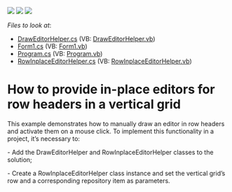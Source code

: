 <!-- default badges list -->
![](https://img.shields.io/endpoint?url=https://codecentral.devexpress.com/api/v1/VersionRange/128638943/14.2.6%2B)
[![](https://img.shields.io/badge/Open_in_DevExpress_Support_Center-FF7200?style=flat-square&logo=DevExpress&logoColor=white)](https://supportcenter.devexpress.com/ticket/details/T244577)
[![](https://img.shields.io/badge/📖_How_to_use_DevExpress_Examples-e9f6fc?style=flat-square)](https://docs.devexpress.com/GeneralInformation/403183)
<!-- default badges end -->
<!-- default file list -->
*Files to look at*:

* [DrawEditorHelper.cs](./CS/S170863/DrawEditorHelper.cs) (VB: [DrawEditorHelper.vb](./VB/S170863/DrawEditorHelper.vb))
* [Form1.cs](./CS/S170863/Form1.cs) (VB: [Form1.vb](./VB/S170863/Form1.vb))
* [Program.cs](./CS/S170863/Program.cs) (VB: [Program.vb](./VB/S170863/Program.vb))
* [RowInplaceEditorHelper.cs](./CS/S170863/RowInplaceEditorHelper.cs) (VB: [RowInplaceEditorHelper.vb](./VB/S170863/RowInplaceEditorHelper.vb))
<!-- default file list end -->
# How to provide in-place editors for row headers in a vertical grid


<p>This example demonstrates how to manually draw an editor in row headers and activate them on a mouse click. To implement this functionality in a project, it’s necessary to:</p>
<p>- Add the DrawEditorHelper and RowInplaceEditorHelper classes to the solution;</p>
<p>- Create a RowInplaceEditorHelper class instance and set the vertical grid’s row and a corresponding repository item as parameters.</p>
<p> </p>

<br/>


